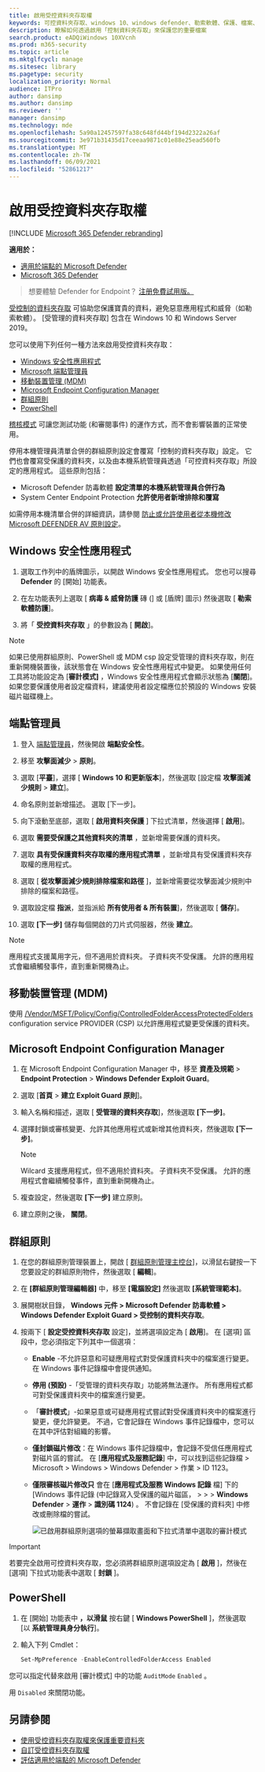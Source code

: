 ```yaml
---
title: 啟用受控資料夾存取權
keywords: 可控資料夾存取、windows 10、windows defender、勒索軟體、保護、檔案、資料夾、啟用、開啟、使用
description: 瞭解如何透過啟用「控制資料夾存取」來保護您的重要檔案
search.product: eADQiWindows 10XVcnh
ms.prod: m365-security
ms.topic: article
ms.mktglfcycl: manage
ms.sitesec: library
ms.pagetype: security
localization_priority: Normal
audience: ITPro
author: dansimp
ms.author: dansimp
ms.reviewer: ''
manager: dansimp
ms.technology: mde
ms.openlocfilehash: 5a90a12457597fa38c648fd44bf194d2322a26af
ms.sourcegitcommit: 3e971b31435d17ceeaa9871c01e88e25ead560fb
ms.translationtype: MT
ms.contentlocale: zh-TW
ms.lasthandoff: 06/09/2021
ms.locfileid: "52861217"
---
```

# <a name="enable-controlled-folder-access"></a>啟用受控資料夾存取權

[!INCLUDE [Microsoft 365 Defender rebranding](../../includes/microsoft-defender.md)]

**適用於：**
- [適用於端點的 Microsoft Defender](https://go.microsoft.com/fwlink/p/?linkid=2154037)
- [Microsoft 365 Defender](https://go.microsoft.com/fwlink/?linkid=2118804)

>想要體驗 Defender for Endpoint？ [注册免費試用版。](https://www.microsoft.com/microsoft-365/windows/microsoft-defender-atp?ocid=docs-wdatp-assignaccess-abovefoldlink)

[受控制的資料夾存取](controlled-folders.md) 可協助您保護寶貴的資料，避免惡意應用程式和威脅（如勒索軟體）。 [受管理的資料夾存取] 包含在 Windows 10 和 Windows Server 2019。

您可以使用下列任何一種方法來啟用受控資料夾存取：

* [Windows 安全性應用程式](#windows-security-app)
* [Microsoft 端點管理員](#endpoint-manager)
* [移動裝置管理 (MDM) ](#mobile-device-management-mdm)
* [Microsoft Endpoint Configuration Manager](#microsoft-endpoint-configuration-manager)
* [群組原則](#group-policy)
* [PowerShell](#powershell)

[稽核模式](evaluate-controlled-folder-access.md) 可讓您測試功能 (和審閱事件) 的運作方式，而不會影響裝置的正常使用。

停用本機管理員清單合併的群組原則設定會覆寫「控制的資料夾存取」設定。 它們也會覆寫受保護的資料夾，以及由本機系統管理員透過「可控資料夾存取」所設定的應用程式。 這些原則包括：

* Microsoft Defender 防毒軟體 **設定清單的本機系統管理員合併行為**
* System Center Endpoint Protection **允許使用者新增排除和覆寫**

如需停用本機清單合併的詳細資訊，請參閱 [防止或允許使用者從本機修改 Microsoft DEFENDER AV 原則設定](/windows/security/threat-protection/microsoft-defender-antivirus/configure-local-policy-overrides-microsoft-defender-antivirus#configure-how-locally-and-globally-defined-threat-remediation-and-exclusions-lists-are-merged)。

## <a name="windows-security-app"></a>Windows 安全性應用程式

1. 選取工作列中的盾牌圖示，以開啟 Windows 安全性應用程式。 您也可以搜尋 **Defender** 的 [開始] 功能表。

2. 在左功能表列上選取 [ **病毒 & 威脅防護** 磚 (] 或 [盾牌] 圖示) 然後選取 [ **勒索軟體防護**]。

3. 將「 **受控資料夾存取** 」的參數設為 [ **開啟**]。

> [!NOTE]
> 如果已使用群組原則、PowerShell 或 MDM csp 設定受管理的資料夾存取，則在重新開機裝置後，該狀態會在 Windows 安全性應用程式中變更。
> 如果使用任何工具將功能設定為 [**審計模式]** ，Windows 安全性應用程式會顯示狀態為 [**關閉**]。
> 如果您要保護使用者設定檔資料，建議使用者設定檔應位於預設的 Windows 安裝磁片磁碟機上。

## <a name="endpoint-manager"></a>端點管理員

1. 登入 [端點管理員](https://endpoint.microsoft.com)，然後開啟 **端點安全性**。

2. 移至 **攻擊面減少**  >  **原則**。

3. 選取 [**平臺**]，選擇 [ **Windows 10 和更新版本**]，然後選取 [設定檔 **攻擊面減少規則**  >  **建立**]。

4.  命名原則並新增描述。 選取 [下一步]。

5.  向下滾動至底部，選取 [ **啟用資料夾保護** ] 下拉式清單，然後選擇 [ **啟用**]。

6.  選取 **需要受保護之其他資料夾的清單** ，並新增需要保護的資料夾。

7.  選取 **具有受保護資料夾存取權的應用程式清單** ，並新增具有受保護資料夾存取權的應用程式。

8.  選取 [ **從攻擊面減少規則排除檔案和路徑** ]，並新增需要從攻擊面減少規則中排除的檔案和路徑。

9.  選取設定檔 **指派**，並指派給 **所有使用者 & 所有裝置**]，然後選取 [ **儲存**]。

10.  選取 **[下一步]** 儲存每個開啟的刀片式伺服器，然後 **建立**。

   > [!NOTE]
   > 應用程式支援萬用字元，但不適用於資料夾。 子資料夾不受保護。 允許的應用程式會繼續觸發事件，直到重新開機為止。

## <a name="mobile-device-management-mdm"></a>移動裝置管理 (MDM) 

使用 [/Vendor/MSFT/Policy/Config/ControlledFolderAccessProtectedFolders](/windows/client-management/mdm/policy-csp-defender#defender-controlledfolderaccessprotectedfolders) configuration service PROVIDER (CSP) 以允許應用程式變更受保護的資料夾。

## <a name="microsoft-endpoint-configuration-manager"></a>Microsoft Endpoint Configuration Manager

1. 在 Microsoft Endpoint Configuration Manager 中，移至 **資產及規範**  >  **Endpoint Protection**  >  **Windows Defender Exploit Guard**。

2. 選取 [**首頁**  >  **建立 Exploit Guard 原則**]。

3. 輸入名稱和描述，選取 [ **受管理的資料夾存取**]，然後選取 **[下一步]**。

4. 選擇封鎖或審核變更、允許其他應用程式或新增其他資料夾，然後選取 **[下一步]**。
   > [!NOTE]
   > Wilcard 支援應用程式，但不適用於資料夾。 子資料夾不受保護。 允許的應用程式會繼續觸發事件，直到重新開機為止。

5. 複查設定，然後選取 **[下一步]** 建立原則。

6. 建立原則之後， **關閉**。

## <a name="group-policy"></a>群組原則

1. 在您的群組原則管理裝置上，開啟 [ [群組原則管理主控台](https://technet.microsoft.com/library/cc731212.aspx)]，以滑鼠右鍵按一下您要設定的群組原則物件，然後選取 [ **編輯**]。

2. 在 **[群組原則管理編輯器]** 中，移至 **[電腦設定]** 然後選取 **[系統管理範本]**。

3. 展開樹狀目錄， **Windows 元件 > Microsoft Defender 防毒軟體 > Windows Defender Exploit Guard > 受控制的資料夾存取**。

4. 按兩下 [ **設定受控資料夾存取** 設定]，並將選項設定為 [ **啟用**]。 在 [選項] 區段中，您必須指定下列其中一個選項：
    * **Enable** -不允許惡意和可疑應用程式對受保護資料夾中的檔案進行變更。 在 Windows 事件記錄檔中會提供通知。
    * **停用 (預設)** -「受管理的資料夾存取」功能將無法運作。 所有應用程式都可對受保護資料夾中的檔案進行變更。
    * 「**審計模式**」-如果惡意或可疑應用程式嘗試對受保護資料夾中的檔案進行變更，便允許變更。 不過，它會記錄在 Windows 事件記錄檔中，您可以在其中評估對組織的影響。
    * **僅封鎖磁片修改**：在 Windows 事件記錄檔中，會記錄不受信任應用程式對磁片區的嘗試。 在 [**應用程式及服務記錄**] 中，可以找到這些記錄檔 > Microsoft > Windows > Windows Defender > 作業 > ID 1123。
    * **僅限審核磁片修改只** 會在 [**應用程式及服務 Windows 記錄** 檔] 下的 [Windows 事件記錄 (中記錄寫入受保護的磁片磁區，  >    >    >  **Windows Defender**  >  **運作**  >  **識別碼 1124**) 。 不會記錄在 [受保護的資料夾] 中修改或刪除檔的嘗試。

      ![已啟用群組原則選項的螢幕擷取畫面和下拉式清單中選取的審計模式](/microsoft-365/security/defender-endpoint/images/cfa-gp-enable)

> [!IMPORTANT]
> 若要完全啟用可控資料夾存取，您必須將群組原則選項設定為 [ **啟用** ]，然後在 [選項] 下拉式功能表中選取 [ **封鎖** ]。

## <a name="powershell"></a>PowerShell

1. 在 [開始] 功能表中 **，以滑鼠** 按右鍵 [ **Windows PowerShell** ]，然後選取 [以 **系統管理員身分執行**]。

2. 輸入下列 Cmdlet：

    ```PowerShell
    Set-MpPreference -EnableControlledFolderAccess Enabled
    ```

您可以指定代替來啟用 [審計模式] 中的功能 `AuditMode` `Enabled` 。

用 `Disabled` 來關閉功能。

## <a name="see-also"></a>另請參閱

* [使用受控資料夾存取權來保護重要資料夾](controlled-folders.md)
* [自訂受控資料夾存取權](customize-controlled-folders.md)
* [評估適用於端點的 Microsoft Defender](evaluate-mde.md)

